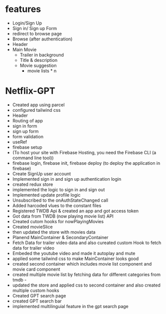 # features
  - Login/Sign Up
- Sign in/ Sign up Form
- redirect to browse page
- Browse (after authentication)
- Header
- Main Movie
    - Trailer in background
    - Title & description
    - Movie suggestion
        - movie lists * n
# Netflix-GPT
- Created app using parcel
- configured tailwind css
- Header
- Routing of app
- sign in form
- sign up form
- form validation
- useRef
- firebase setup
- (To host your site with Firebase Hosting, you need the Firebase CLI (a command line tool))
- firebase login, firebase init, firebase deploy (to deploy the application in firebase)
- Create SignUp user account
- Implemented sign in and sign up authentication login
- created redux store
- implemented the logic to sign in and sign out
- Implemented update profile logic
- Unsubscribed to the onAuthStateChanged call
- Added harcoded vlues to the constant files
- Registered TWDB Api & created an app and got access token
- Got data from TWDB (now playing movie list) API
- Created cutom hooks for nowPlayingMovies
- Created movieSlice
- then updated the store with movies data
- Planend MainContainer & SecondaryContainer
- Fetch Data for trailer video data and also cureated custom Hook to fetch data for trailer video
- Embeded the youtube video and made it autoplay and mute
- applied some tailwind css to make MainContainer looks good
- created second container which includes movie list component and movie card component
- created multiple movie list by fetching data for different categories from tmdb -
- updated the store and applied css to second container and also created multiple custom hooks
- Created GPT search page
- created GPT search bar
- implemented multilinguial feature in the gpt search page

